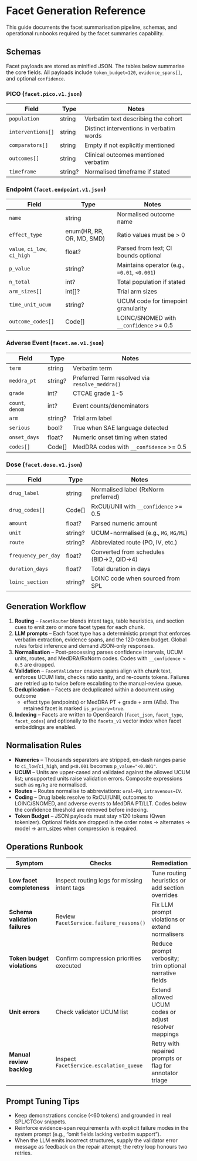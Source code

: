 # Facet Generation Reference

This guide documents the facet summarisation pipeline, schemas, and operational
runbooks required by the facet summaries capability.

## Schemas

Facet payloads are stored as minified JSON. The tables below summarise the core
fields. All payloads include `token_budget=120`, `evidence_spans[]`, and
optional `confidence`.

### PICO (`facet.pico.v1.json`)

| Field | Type | Notes |
| ----- | ---- | ----- |
| `population` | string | Verbatim text describing the cohort |
| `interventions[]` | string | Distinct interventions in verbatim words |
| `comparators[]` | string | Empty if not explicitly mentioned |
| `outcomes[]` | string | Clinical outcomes mentioned verbatim |
| `timeframe` | string? | Normalised timeframe if stated |

### Endpoint (`facet.endpoint.v1.json`)

| Field | Type | Notes |
| ----- | ---- | ----- |
| `name` | string | Normalised outcome name |
| `effect_type` | enum(HR, RR, OR, MD, SMD) | Ratio values must be > 0 |
| `value`, `ci_low`, `ci_high` | float? | Parsed from text; CI bounds optional |
| `p_value` | string? | Maintains operator (e.g., `=0.01`, `<0.001`) |
| `n_total` | int? | Total population if stated |
| `arm_sizes[]` | int[]? | Trial arm sizes |
| `time_unit_ucum` | string? | UCUM code for timepoint granularity |
| `outcome_codes[]` | Code[] | LOINC/SNOMED with `__confidence` >= 0.5 |

### Adverse Event (`facet.ae.v1.json`)

| Field | Type | Notes |
| ----- | ---- | ----- |
| `term` | string | Verbatim term |
| `meddra_pt` | string? | Preferred Term resolved via `resolve_meddra()` |
| `grade` | int? | CTCAE grade 1-5 |
| `count`, `denom` | int? | Event counts/denominators |
| `arm` | string? | Trial arm label |
| `serious` | bool? | True when SAE language detected |
| `onset_days` | float? | Numeric onset timing when stated |
| `codes[]` | Code[] | MedDRA codes with `__confidence` >= 0.5 |

### Dose (`facet.dose.v1.json`)

| Field | Type | Notes |
| ----- | ---- | ----- |
| `drug_label` | string | Normalised label (RxNorm preferred) |
| `drug_codes[]` | Code[] | RxCUI/UNII with `__confidence` >= 0.5 |
| `amount` | float? | Parsed numeric amount |
| `unit` | string? | UCUM-normalised (e.g., `MG`, `MG/ML`) |
| `route` | string? | Abbreviated route (PO, IV, etc.) |
| `frequency_per_day` | float? | Converted from schedules (BID→2, QID→4) |
| `duration_days` | float? | Total duration in days |
| `loinc_section` | string? | LOINC code when sourced from SPL |

## Generation Workflow

1. **Routing** – `FacetRouter` blends intent tags, table heuristics, and
   section cues to emit zero or more facet types for each chunk.
2. **LLM prompts** – Each facet type has a deterministic prompt that enforces
   verbatim extraction, evidence spans, and the 120-token budget. Global rules
   forbid inference and demand JSON-only responses.
3. **Normalisation** – Post-processing parses confidence intervals, UCUM units,
   routes, and MedDRA/RxNorm codes. Codes with `__confidence < 0.5` are dropped.
4. **Validation** – `FacetValidator` ensures spans align with chunk text,
   enforces UCUM lists, checks ratio sanity, and re-counts tokens. Failures are
   retried up to twice before escalating to the manual-review queue.
5. **Deduplication** – Facets are deduplicated within a document using outcome
   + effect type (endpoints) or MedDRA PT + grade + arm (AEs). The retained
   facet is marked `is_primary=true`.
6. **Indexing** – Facets are written to OpenSearch (`facet_json`, `facet_type`,
   `facet_codes`) and optionally to the `facets_v1` vector index when facet
   embeddings are enabled.

## Normalisation Rules

- **Numerics** – Thousands separators are stripped, en-dash ranges parse to
  `ci_low`/`ci_high`, and `p<0.001` becomes `p_value="<0.001"`.
- **UCUM** – Units are upper-cased and validated against the allowed UCUM list;
  unsupported units raise validation errors. Composite expressions such as
  `mg/kg` are normalised.
- **Routes** – Routes normalise to abbreviations: `oral→PO`, `intravenous→IV`.
- **Coding** – Drug labels resolve to RxCUI/UNII, outcomes to LOINC/SNOMED,
  and adverse events to MedDRA PT/LLT. Codes below the confidence threshold are
  removed before indexing.
- **Token Budget** – JSON payloads must stay ≤120 tokens (Qwen tokenizer).
  Optional fields are dropped in the order notes → alternates → model →
  arm_sizes when compression is required.

## Operations Runbook

| Symptom | Checks | Remediation |
| ------- | ------ | ----------- |
| **Low facet completeness** | Inspect routing logs for missing intent tags | Tune routing heuristics or add section overrides |
| **Schema validation failures** | Review `FacetService.failure_reasons()` | Fix LLM prompt violations or extend normalisers |
| **Token budget violations** | Confirm compression priorities executed | Reduce prompt verbosity; trim optional narrative fields |
| **Unit errors** | Check validator UCUM list | Extend allowed UCUM codes or adjust resolver mappings |
| **Manual review backlog** | Inspect `FacetService.escalation_queue` | Retry with repaired prompts or flag for annotator triage |

## Prompt Tuning Tips

- Keep demonstrations concise (<60 tokens) and grounded in real SPL/CTGov
  snippets.
- Reinforce evidence-span requirements with explicit failure modes in the
  system prompt (e.g., “omit fields lacking verbatim support”).
- When the LLM emits incorrect structures, supply the validator error message
  as feedback on the repair attempt; the retry loop honours two retries.


